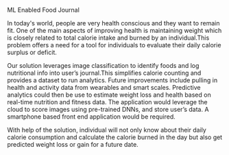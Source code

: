 ML Enabled Food Journal

In today's world, people are very health conscious and they want to remain fit. One of the main aspects of improving health is maintaining weight which is closely related to total calorie intake and burned by an individual.This problem offers a need for a tool for individuals to evaluate their daily calorie surplus or deficit.

Our solution leverages image classification to identify foods and log nutritional info into user’s journal.This simplifies calorie counting and provides a dataset to run analytics. Future improvements include pulling in health and activity data from wearables and smart scales. Predictive analytics could then be use to estimate weight loss and health based on real-time nutrition and fitness data. The application would leverage the cloud to score images using pre-trained DNNs, and store user’s data. A smartphone based front end application would be required.

With help of the solution, individual will not only know about their daily calorie consumption and calculate the calorie burned in the day but also get predicted weight loss or gain for a future date.

